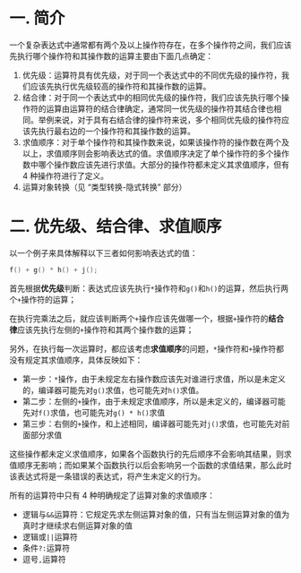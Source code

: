# 一. 简介

一个复杂表达式中通常都有两个及以上操作符存在，在多个操作符之间，我们应该先执行哪个操作符和其操作数的运算主要由下面几点确定：

1. 优先级：运算符具有优先级，对于同一个表达式中的不同优先级的操作符，我们应该先执行优先级较高的操作符和其操作数的运算。
2. 结合律：对于同一个表达式中的相同优先级的操作符，我们应该先执行哪个操作符的运算由运算符的结合律确定，通常同一优先级的操作符其结合律也相同。举例来说，对于具有右结合律的操作符来说，多个相同优先级的操作符应该先执行最右边的一个操作符和其操作数的运算。
3. 求值顺序：对于单个操作符和其操作数来说，如果该操作符的操作数在两个及以上，求值顺序则会影响表达式的值。求值顺序决定了单个操作符的多个操作数中哪个操作数应该先进行求值。大部分的操作符都未定义其求值顺序，但有 4 种操作符进行了定义。
4. 运算对象转换（见 “类型转换-隐式转换” 部分）



# 二. 优先级、结合律、求值顺序

以一个例子来具体解释以下三者如何影响表达式的值：

```c++
f() + g() * h() + j();
```

首先根据**优先级**判断：表达式应该先执行`*`操作符和`g()`和`h()`的运算，然后执行两个`+`操作符的运算；

在执行完乘法之后，就应该判断两个`+`操作应该先做哪一个，根据`+`操作符的**结合律**应该先执行左侧的`+`操作符和其两个操作数的运算；

另外，在执行每一次运算时，都应该考虑**求值顺序**的问题，`*`操作符和`+`操作符都没有规定其求值顺序，具体反映如下：

- 第一步：`*`操作，由于未规定左右操作数应该先对谁进行求值，所以是未定义的，编译器可能先对`g()`求值，也可能先对`h()`求值。
- 第二步：左侧的`+`操作，由于未规定求值顺序，所以是未定义的，编译器可能先对`f()`求值，也可能先对`g() * h()`求值
- 第三步：右侧的`+`操作，和上述相同，编译器可能先对`j()`求值，也可能先对前面部分求值

这些操作都未定义求值顺序，如果各个函数执行的先后顺序不会影响其结果，则求值顺序无影响；而如果某个函数执行以后会影响另一个函数的求值结果，那么此时该表达式将是一条错误的表达式，将产生未定义的行为。

所有的运算符中只有 4 种明确规定了运算对象的求值顺序：

- 逻辑与`&&`运算符：它规定先求左侧运算对象的值，只有当左侧运算对象的值为真时才继续求右侧运算对象的值
- 逻辑或`||`运算符
- 条件`?:`运算符
- 逗号`,`运算符


